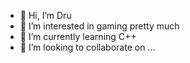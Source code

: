 - 👋 Hi, I’m Dru
- 👀 I’m interested in gaming pretty much
- 🌱 I’m currently learning C++
- 💞️ I’m looking to collaborate on ...

<!---
Druuxd/Druuxd is a ✨ special ✨ repository because its `README.md` (this file) appears on your GitHub profile.
You can click the Preview link to take a look at your changes.
--->
